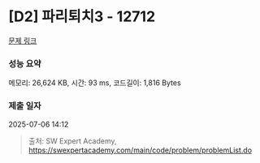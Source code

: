 # [D2] 파리퇴치3 - 12712 

[문제 링크](https://swexpertacademy.com/main/code/problem/problemDetail.do?contestProbId=AXuARWAqDkQDFARa) 

### 성능 요약

메모리: 26,624 KB, 시간: 93 ms, 코드길이: 1,816 Bytes

### 제출 일자

2025-07-06 14:12



> 출처: SW Expert Academy, https://swexpertacademy.com/main/code/problem/problemList.do